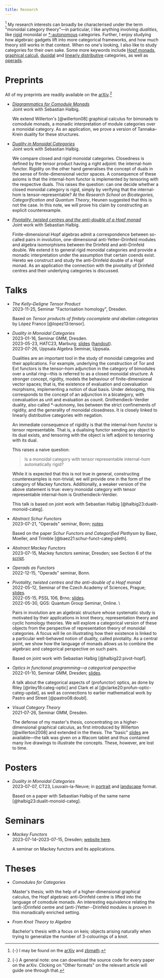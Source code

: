 ```yaml
---
title: Research
---
```

[^1] My research interests can broadly be characterised under the term
"monoidal category theory"—in particular,
I like anything involving *dualities*,
like [rigid] monoidal or [\*-autonomous] categories.
Further, I enjoy studying how algebraic gadgets lift into more categorical frameworks,
and how much theory still works in that context.
When no one's looking, I also like to study categories for their own sake.
Some more keywords include [Hopf monads], [graphical calculi], [duoidal] and [linearly distributive] categories, as well as [operads].

[Hopf monads]: https://ncatlab.org/nlab/show/Hopf+monad
[\*-autonomous]: https://ncatlab.org/nlab/show/star-autonomous+category
[duoidal]: https://ncatlab.org/nlab/show/duoidal+category
[graphical calculi]: https://ncatlab.org/nlab/show/string+diagram
[linearly distributive]: https://ncatlab.org/nlab/show/linearly+distributive+category
[operads]: https://ncatlab.org/nlab/show/string+diagram
[rigid]: https://ncatlab.org/nlab/show/rigid+monoidal+category
[zbmath]: https://zbmath.org/authors/?q=ai%3Azorman.tony

# Preprints

All of my preprints are readily available on the [arXiv].[^2]

- *[Diagrammatics for Comodule Monads]* \
   Joint work with Sebastian Halbig.

    We extend Willerton's [@willerton08] graphical calculus for bimonads
    to comodule monads, a monadic interpretation of module categories
    over a monoidal category. As an application, we prove a version of
    Tannaka–Krein duality for these structures.

- *[Duality in Monoidal Categories]* \
   Joint work with Sebastian Halbig.

   We compare closed and rigid monoidal categories.  Closedness is
   defined by the tensor product having a right adjoint: the
   internal-hom functor.  Rigidity on the other hand generalises the
   concept of duals in the sense of finite-dimensional vector spaces.  A
   consequence of these axioms is that the internal-hom functor is
   implemented by tensoring with the respective duals.  This raises the
   question: can one decide whether a closed monoidal category is rigid,
   simply by verifying that the internal-hom is tensor-representable?
   At the *Research School on Bicategories, Categorification and Quantum
   Theory*, Heunen suggested that this is not the case.  In this note,
   we will prove his claim by constructing an explicit counterexample.

- *[Pivotality, twisted centres and the anti-double of a Hopf monad]* \
  Joint work with Sebastian Halbig.

  Finite-dimensional Hopf algebras admit a correspondence between
  so-called pairs in involution, one-dimensional anti-Yetter–Drinfeld
  modules and algebra isomorphisms between the Drinfeld and
  anti-Drinfeld double.  We extend it to general rigid monoidal
  categories and provide a monadic interpretation under the assumption
  that certain coends exist.  Hereto we construct and study the
  anti-Drinfeld double of a Hopf monad.  As an application the
  connection with the pivotality of Drinfeld centres and their
  underlying categories is discussed.

[arXiv]: https://arxiv.org/a/zorman_t_1

# Talks

- *The Kelly–Deligne Tensor Product* \
  2023-11-25, Seminar "Factorisation homology", Dresden.

  Based on *Tensor products of finitely cocomplete and abelian categories* by
  López Franco [@lopez13:tensor].

- *Duality in Monoidal Categories* \
  2023-01-16, Seminar GMM, Dresden. \
  2023-05-23, HATC23, Marburg; [slides][slides:duality] ([handout][slides:duality:handout]). \
  2023-07-26, Uppsala Algebra Seminar, Uppsala.

  Dualities are an important tool in the study of monoidal categories and their applications.
  For example, underlying the construction of Tor and Ext functors
  is the tensor–hom adjunction in the category of bimodules over a unital
  ring—this is referred to as a closed monoidal structure.
  A stronger concept, rigidity, models the behaviour of finite-dimensional vector spaces;
  that is, the existence of evaluation and coevaluation morphisms,
  implementing a notion of dual basis.
  Under delooping, this corresponds to the concept of an adjunction in a bicategory,
  with coevaluation as unit and evaluation as counit.
  Grothendieck–Verdier duality,
  also called *-autonomy,
  lies between the strict confinements of rigidity,
  and the generality of monoidal closedness.
  It is closely linked to linearly distributive categories with negation.

  An immediate consequence of rigidity is that the internal-hom functor is tensor representable.
  That is, a dualising functor sending any object to its dual exists,
  and tensoring with the object is left adjoint to tensoring with its dual.

  This raises a naive question:

    > Is a monoidal category with tensor representable internal-hom automatically rigid?

  While it is expected that this is not true in general,
  constructing counterexamples is non-trivial;
  we will provide one in the form of the category of Mackey functors.
  Additionally, a weaker version of the above statement is true:
  every monoidal category with tensor representable internal-hom is Grothendieck–Verdier.

  This talk is based on joint work with Sebastian Halbig [@halbig23:dualit-monoid-categ].

- *Abstract Schur Functors* \
  2023-07-21, "Operads" seminar, Bonn; [notes][slides:abstact-schur-functors]

  Based on the paper *Schur Functors and Categorified Plethysm* by Baez, Moeller, and Trimble
  [@baez21:schur-funct-categ-pleth].

- *Abstract Mackey Functors* \
  2023-07-15, Mackey functors seminar, Dresden; see Section 6 of the [script][slides:mackey-functors:handout].

- *Operads as Functors* \
  2022-12-15, "Operads" seminar, Bonn.

- *Pivotality, twisted centres and the anti-double of a Hopf monad* \
  2022-05-12, Seminar of the Czech Academy of Sciences, Prague; [slides][slides:piv:prague]. \
  2022-05-15, PSSL 106, Brno; [slides][slides:piv:brno]. \
  2022-05-30, QGS: Quantum Group Seminar, Online. \

  Pairs in involution are an algebraic structure whose systematic study
  is motivated by their applications in knot theory, representation
  theory and cyclic homology theories.  We will explore a categorical
  version of these objects from the perspective of representation theory
  of monoidal categories.  A focus will lie on illustrating how their
  existence is linked to a particular well-behaved notion of duality,
  called pivotality.  As a central point, we show how the language of
  monads allows us to combine the algebraic and categorical perspective
  on such pairs.

  Based on joint work with Sebastian Halbig [@halbig22:pivot-hopf].

- *Optics in functional programming—a categorical perspective* \
   2022-01-10, Seminar GMM, Dresden; [slides][slides:profunctor].

  A talk about the categorical aspects of (profunctor) optics, as done
  by Riley [@riley18:categ-optic] and Clark et al [@clarke20:profun-optic-categ-updat],
  as well as connections to earlier mathematical work by Pastro and Street [@pastro08:doubl].

- *Visual Category Theory* \
  2021-07-26, Seminar GMM, Dresden.

  The defense of my master's thesis, concentrating on a
  higher-dimensional graphical calculus, as first introduced by
  Willerton [@willerton2008] and extended in the thesis.  The "basic"
  [slides][slides:visual-cat] are available—the talk was given on a
  Wacom tablet and thus contained many live drawings to illustrate the
  concepts.  These, however, are lost to time.

# Posters

- *Duality in Monoidal Categories* \
  2023-07-07, CT23, Louvain-la-Neuve;
  in [portrait][ct23:portrait] and
  [landscape][ct23:landscape] format.

  Based on a paper with Sebastian Halbig of the same name [@halbig23:dualit-monoid-categ].

# Seminars

- *Mackey Functors* \
  2023-07-14–2023-07-15, Dresden; [website here][sem:mackey-functors].

  A seminar on Mackey functors and its applications.

# Theses

- *Comodules for Categories*

  Master's thesis; with the help of a higher-dimensional graphical
  calculus, the Hopf algebraic anti-Drinfeld centre is lifted into the
  language of comodule monads.  An interesting equivalence relating the
  (anti-)Drinfeld centre and (anti-)Yetter--Drinfeld modules is proven
  in this monadically enriched setting.

- *From Knot Theory to Algebra*

  Bachelor's thesis with a focus on keis; objects arising naturally when
  trying to generalize the number of 3-colourings of a knot.

[Diagrammatics for Comodule Monads]: https://arxiv.org/abs/2312.13074
[Duality in Monoidal Categories]: https://arxiv.org/abs/2301.03545
[Pivotality, twisted centres and the anti-double of a Hopf monad]: https://arxiv.org/abs/2201.05361
[ct23:landscape]: /talks/ct23-landscape.pdf
[ct23:portrait]: /talks/ct23-portrait.pdf
[sem:mackey-functors]: https://tony-zorman.com/mackey-functors
[slides:abstact-schur-functors]: /talks/abstract-schur-functors.pdf
[slides:duality:handout]: /talks/duality-in-monoidal-categories-handout.pdf
[slides:duality]: /talks/duality-in-monoidal-categories.pdf
[slides:mackey-functors:handout]: /talks/mackey-functors.pdf
[slides:piv:brno]: /talks/pivotality-in-monoidal-categories/brno.pdf
[slides:piv:prague]: /talks/pivotality-in-monoidal-categories/prague.pdf
[slides:profunctor]: /talks/profunctor-optics.pdf
[slides:visual-cat]: /talks/visual-category-theory.pdf

[^1]: {-} I may be found on the [arXiv] and [zbmath].

[^2]: {-} A general note: one can download the source code for every
          paper on the arXiv.  Clicking on "Other formats" on the
          relevant article will guide one through that.
